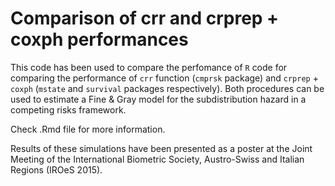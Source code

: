 # Comparison of crr and crprep + coxph performances
This code has been used to compare the perfomance of `R` code for comparing the performance of `crr` function (`cmprsk` package) and `crprep` + `coxph` (`mstate` and `survival` packages respectively).
Both procedures can be used to estimate a Fine & Gray model for the subdistribution hazard in a competing risks framework.

Check .Rmd file for more information.

Results of these simulations have been presented as a poster at the Joint Meeting of the International Biometric Society, Austro-Swiss and Italian Regions (IROeS 2015).
